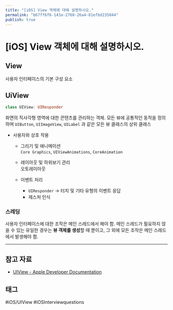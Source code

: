 ```yaml
---
title: "[iOS] View 객체에 대해 설명하시오."
permalink: "b67ff6f6-143a-2760-26a4-81efbd235844"
publish: true
---
```


# \[iOS] View 객체에 대해 설명하시오.

## View

사용자 인터페이스의 기본 구성 요소

## UiView

```swift
class UIView: UIResponder
```

화면의 직사각형 영역에 대한 콘텐츠를 관리하는 객체. 모든 뷰에 공통적인 동작을 정의하며 `UIButton`, `UIImageView`, `UILabel` 과 같은 모든 뷰 클래스의 상위 클래스

- 사용자와 상호 작용
    - 그리기 및 애니메이션  
        `Core Graphics`, `UIViewAnimations`, `CoreAnimation`

    - 레이아웃 및 하위보기 관리  
        오토레이아웃

    - 이벤트 처리  
        - `UIResponder` → 터치 및 기타 유형의 이벤트 응답  
        - 제스처 인식

### 스레딩

사용자 인터페이스에 대한 조작은 메인 스레드에서 해야 함. 메인 스레드가 필요하지 않을 수 있는 유일한 경우는 **뷰 객체를 생성**할 때 뿐이고, 그 외에 모든 조작은 메인 스레드에서 발생해야 함.

---

## 참고 자료

- [UIView - Apple Developer Documentation](https://developer.apple.com/documentation/uikit/uiview)

## 태그

#iOS/UIView #iOSInterviewquestions